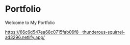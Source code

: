 # Portfolio
Welcome to My Portfolio

https://66c6d547ea68c0715fab09f8--thunderous-squirrel-ad3296.netlify.app/
